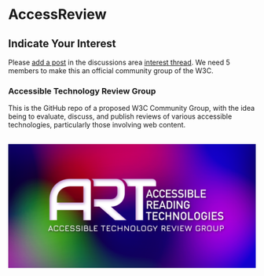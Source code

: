 # AccessReview
## Indicate Your Interest
Please [add a post](https://github.com/AccessibleReadingTechnologies/AccessReview/discussions/2) in the discussions area [interest thread](https://github.com/AccessibleReadingTechnologies/AccessReview/discussions/2). We need 5 members to make this an official community group of the W3C.
### Accessible Technology Review Group
This is the GitHub repo of a proposed W3C Community Group, with the idea being to evaluate, discuss, and publish reviews of various accessible technologies, particularly those involving web content.

<br>
<img src="./images/ARTlogo03review.png" width="640" alt="ART Logo and Accessible Technology Review Group">
